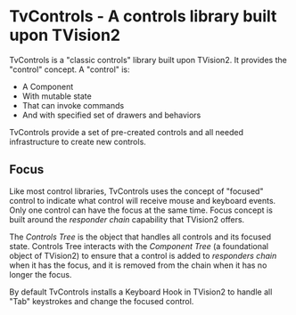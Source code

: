 # TvControls - A controls library built upon TVision2

TvControls is a "classic controls" library built upon TVision2. It provides the "control" concept. A "control" is:

* A Component
* With mutable state
* That can invoke commands
* And with specified set of drawers and behaviors

TvControls provide a set of pre-created controls and all needed infrastructure to create new controls.

## Focus

Like most control libraries, TvControls uses the concept of "focused" control to indicate what control will receive mouse and keyboard events. Only one control can have the focus at the same time. Focus concept is built around the _responder chain_ capability that TVision2 offers.

The _Controls Tree_ is the object that handles all controls and its focused state. Controls Tree interacts with the _Component Tree_ (a foundational object of TVision2) to ensure that a control is added to _responders chain_ when it has the focus, and it is removed from the chain when it has no longer the focus.

By default TvControls installs a Keyboard Hook in TVision2 to handle all "Tab" keystrokes and change the focused control.



